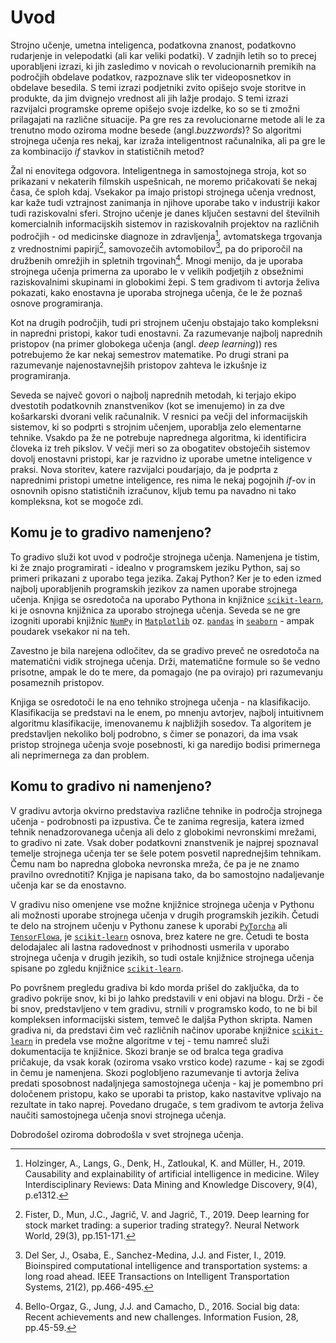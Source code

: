 # Uvod

Strojno učenje, umetna inteligenca, podatkovna znanost, podatkovno rudarjenje in velepodatki (ali kar veliki podatki). V zadnjih letih so to precej uporabljeni izrazi, ki jih zasledimo v novicah o revolucionarnih premikih na področjih obdelave podatkov, razpoznave slik ter videoposnetkov in obdelave besedila. S temi izrazi podjetniki zvito opišejo svoje storitve in produkte, da jim dvignejo vrednost ali jih lažje prodajo. S temi izrazi razvijalci programske opreme opišejo svoje izdelke, ko so se ti zmožni prilagajati na različne situacije. Pa gre res za revolucionarne metode ali le za trenutno modo oziroma modne besede (angl.*buzzwords*)? So algoritmi strojnega učenja res nekaj, kar izraža inteligentnost računalnika, ali pa gre le za kombinacijo *if* stavkov in statističnih metod?

Žal ni enovitega odgovora. Inteligentnega in samostojnega stroja, kot so prikazani v nekaterih filmskih uspešnicah, ne moremo pričakovati še nekaj časa, če sploh kdaj. Vsekakor pa imajo pristopi strojnega učenja vrednost, kar kaže tudi vztrajnost zanimanja in njihove uporabe tako v industriji kakor tudi raziskovalni sferi. Strojno učenje je danes ključen sestavni del številnih komercialnih informacijskih sistemov in raziskovalnih projektov na različnih področjih - od medicinske diagnoze in zdravljenja[^1], avtomatskega trgovanja z vrednostnimi papirji[^2], samovozečih avtomobilov[^3], pa do priporočil na družbenih omrežjih in spletnih trgovinah[^4]. Mnogi menijo, da je uporaba strojnega učenja primerna za uporabo le v velikih podjetjih z obsežnimi raziskovalnimi skupinami in globokimi žepi. S tem gradivom ti avtorja želiva pokazati, kako enostavna je uporaba strojnega učenja, če le že poznaš osnove programiranja.

Kot na drugih področjih, tudi pri strojnem učenju obstajajo tako kompleksni in napredni pristopi, kakor tudi enostavni. Za razumevanje najbolj naprednih pristopov (na primer globokega učenja (angl. _deep learning_)) res potrebujemo že kar nekaj semestrov matematike. Po drugi strani pa razumevanje najenostavnejših pristopov zahteva le izkušnje iz programiranja.

Seveda se največ govori o najbolj naprednih metodah, ki terjajo ekipo dvestotih podatkovnih znanstvenikov (kot se imenujemo) in za dve košarkarski dvorani velik računalnik. V resnici pa večji del informacijskih sistemov, ki so podprti s strojnim učenjem, uporablja zelo elementarne tehnike. Vsakdo pa že ne potrebuje naprednega algoritma, ki identificira človeka iz treh pikslov. V večji meri so za obogatitev obstoječih sistemov dovolj enostavni pristopi, kar je razvidno iz uporabe umetne inteligence v praksi. Nova storitev, katere razvijalci poudarjajo, da je podprta z naprednimi pristopi umetne inteligence, res nima le nekaj pogojnih *if*-ov in osnovnih opisno statističnih izračunov, kljub temu pa navadno ni tako kompleksna, kot se mogoče zdi.

## Komu je to gradivo namenjeno?

To gradivo služi kot uvod v področje strojnega učenja. Namenjena je tistim, ki že znajo programirati - idealno v programskem jeziku Python, saj so primeri prikazani z uporabo tega jezika. Zakaj Python? Ker je to eden izmed najbolj uporabljenih programskih jezikov za namen uporabe strojnega učenja. Knjiga se osredotoča na uporabo Pythona in knjižnice [`scikit-learn`](!https://scikit-learn.org/), ki je osnovna knjižnica za uporabo strojnega učenja. Seveda se ne gre izogniti uporabi knjižnic [`NumPy`](!https://numpy.org/) in [`Matplotlib`](!https://matplotlib.org/) oz. [`pandas`](!https://pandas.pydata.org/) in [`seaborn`](!https://seaborn.pydata.org/) - ampak poudarek vsekakor ni na teh.

Zavestno je bila narejena odločitev, da se gradivo preveč ne osredotoča na matematični vidik strojnega učenja. Drži, matematične formule so še vedno prisotne, ampak le do te mere, da pomagajo (ne pa ovirajo) pri razumevanju posameznih pristopov.

Knjiga se osredotoči le na eno tehniko strojnega učenja - na klasifikacijo. Klasifikacija se predstavi na le enem, po mnenju avtorjev, najbolj intuitivnem algoritmu klasifikacije, imenovanemu *k* najbližjih sosedov. Ta algoritem je predstavljen nekoliko bolj podrobno, s čimer se ponazori, da ima vsak pristop strojnega učenja svoje posebnosti, ki ga naredijo bodisi primernega ali neprimernega za dan problem.

## Komu to gradivo ni namenjeno?

V gradivu avtorja okvirno predstaviva različne tehnike in področja strojnega učenja - podrobnosti pa izpustiva. Če te zanima regresija, katera izmed tehnik nenadzorovanega učenja ali delo z globokimi nevronskimi mrežami, to gradivo ni zate. Vsak dober podatkovni znanstvenik je najprej spoznaval temelje strojnega učenja ter se šele potem posvetil naprednejšim tehnikam. Čemu nam bo napredna globoka nevronska mreža, če pa je ne znamo pravilno ovrednotiti? Knjiga je napisana tako, da bo samostojno nadaljevanje učenja kar se da enostavno.

V gradivu niso omenjene vse možne knjižnice strojnega učenja v Pythonu ali možnosti uporabe strojnega učenja v drugih programskih jezikih. Četudi te delo na strojnem učenju v Pythonu zanese k uporabi [`PyTorcha`](!https://pytorch.org/ ) ali [`TensorFlowa`](!https://www.tensorflow.org/), je [`scikit-learn`](!https://scikit-learn.org/) osnova, brez katere ne gre. Četudi te bosta delodajalec ali lastna radovednost v prihodnosti usmerila v uporabo strojnega učenja v drugih jezikih, so tudi ostale knjižnice strojnega učenja spisane po zgledu knjižnice [`scikit-learn`](!https://scikit-learn.org/).

Po površnem pregledu gradiva bi kdo morda prišel do zaključka, da to gradivo pokrije snov, ki bi jo lahko predstavili v eni objavi na blogu. Drži - če bi snov, predstavljeno v tem gradivu, strnili v programsko kodo, to ne bi bil kompleksen informacijski sistem, temveč le daljša Python skripta. Namen gradiva ni, da predstavi čim več različnih načinov uporabe knjižnice [`scikit-learn`](!https://scikit-learn.org/) in predela vse možne algoritme v tej - temu namreč služi dokumentacija te knjižnice. Skozi branje se od bralca tega gradiva pričakuje, da vsak korak (oziroma vsako vrstico kode) razume - kaj se zgodi in čemu je namenjena. Skozi poglobljeno razumevanje ti avtorja želiva predati sposobnost nadaljnjega samostojnega učenja - kaj je pomembno pri določenem pristopu, kako se uporabi ta pristop, kako nastavitve vplivajo na rezultate in tako naprej. Povedano drugače, s tem gradivom te avtorja želiva naučiti samostojnega učenja snovi strojnega učenja.

Dobrodošel oziroma dobrodošla v svet strojnega učenja.

[^1]: Holzinger, A., Langs, G., Denk, H., Zatloukal, K. and Müller, H., 2019. Causability and explainability of artificial intelligence in medicine. Wiley Interdisciplinary Reviews: Data Mining and Knowledge Discovery, 9(4), p.e1312.
[^2]: Fister, D., Mun, J.C., Jagrič, V. and Jagrič, T., 2019. Deep learning for stock market trading: a superior trading strategy?. Neural Network World, 29(3), pp.151-171.
[^3]: Del Ser, J., Osaba, E., Sanchez-Medina, J.J. and Fister, I., 2019. Bioinspired computational intelligence and transportation systems: a long road ahead. IEEE Transactions on Intelligent Transportation Systems, 21(2), pp.466-495.
[^4]: Bello-Orgaz, G., Jung, J.J. and Camacho, D., 2016. Social big data: Recent achievements and new challenges. Information Fusion, 28, pp.45-59.